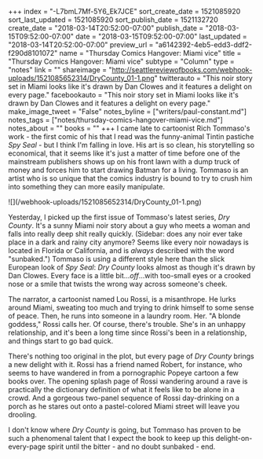 +++
index = "-L7bmL7Mf-5Y6_Ek7JCE"
sort_create_date = 1521085920
sort_last_updated = 1521085920
sort_publish_date = 1521132720
create_date = "2018-03-14T20:52:00-07:00"
publish_date = "2018-03-15T09:52:00-07:00"
date = "2018-03-15T09:52:00-07:00"
last_updated = "2018-03-14T20:52:00-07:00"
preview_url = "a6142392-4eb5-edd3-ddf2-f290d8101072"
name = "Thursday Comics Hangover: Miami vice"
title = "Thursday Comics Hangover: Miami vice"
subtype = "Column"
type = "notes"
link = ""
shareimage = "http://seattlereviewofbooks.com/webhook-uploads/1521085652314/DryCounty_01-1.png"
twitterauto = "This noir story set in Miami looks like it's drawn by Dan Clowes and it features a delight on every page."
facebookauto = "This noir story set in Miami looks like it's drawn by Dan Clowes and it features a delight on every page."
make_image_tweet = "False"
notes_byline = ["writers/paul-constant.md"]
notes_tags = ["notes/thursday-comics-hangover-miami-vice.md"]
notes_about = ""
books = ""
+++
I came late to cartoonist Rich Tommaso's work - the first comic of his that I read was the funny-animal Tintin pastiche *Spy Seal* - but I think I'm falling in love. His art is so clean, his storytelling so economical, that it seems like it's just a matter of time before one of the mainstream publishers shows up on his front lawn with a dump truck of money and forces him to start drawing Batman for a living. Tommaso is an artist who is so unique that the comics industry is bound to try to crush him into something they can more easily manipulate.

<p class="image-left">![](/webhook-uploads/1521085652314/DryCounty_01-1.png)</p>

Yesterday, I picked up the first issue of Tommaso's latest series, *Dry County*. It's a sunny Miami noir story about a guy who meets a woman and falls into really deep shit really quickly. (Sidebar: does any noir ever take place in a dark and rainy city anymore? Seems like every noir nowadays is located in Florida or California, and is *always* described with the word "sunbaked.") Tommaso is using a different style here than the slick European look of *Spy Seal*: *Dry County* looks almost as though it's drawn by Dan Clowes. Every face is a little bit…*off*…with too-small eyes or a crooked nose or a smile that twists the wrong way across someone's cheek.

The narrator, a cartoonist named Lou Rossi, is a misanthrope. He lurks around Miami, sweating too much and trying to drink himself to some sense of peace. Then, he runs into someone in a laundry room. Her. "A blonde goddess," Rossi calls her. Of course, there's trouble. She's in an unhappy relationship, and it's been a long time since Rossi's been in a relationship, and things start to go bad quick.

There's nothing too original in the plot, but every page of *Dry County* brings a new delight with it. Rossi has a friend named Robert, for instance, who seems to have wandered in from a pornographic Popeye cartoon a few books over. The opening splash page of Rossi wandering around a rave is practically the dictionary definition of what it feels like to be alone in a crowd.  And a gorgeous two-panel sequence of Rossi day-drinking on a porch as he stares out onto a pastel-colored Miami street will leave you drooling.

I don't know where *Dry County* is going, but Tommaso has proven to be such a phenomenal talent that I expect the book to keep up this delight-on-every-page spirit until the bitter - and no doubt sunbaked - end.
